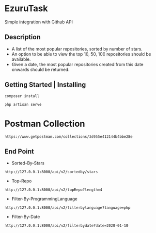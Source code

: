 # EzuruTask

Simple integration with Github API

## Description

* A list of the most popular repositories, sorted by number of stars.
* An option to be able to view the top 10, 50, 100 repositories should be available.
* Given a date, the most popular repositories created from this date onwards should be returned.

## Getting Started | Installing

```
composer install
```
```
php artisan serve
```

# Postman Collection
```
https://www.getpostman.com/collections/3d955e412144b4bbe28e
```

## End Point

* Sorted-By-Stars 
```
http://127.0.0.1:8000/api/v2/sortedby/stars
```

* Top-Repo
```
http://127.0.0.1:8000/api/v2/topRepo?length=4
```

* Filter-By-ProgrammingLanguage
```
http://127.0.0.1:8000/api/v2/filterbylanguage?language=php
```

* Filter-By-Date
```
http://127.0.0.1:8000/api/v2/filterbydate?date=2020-01-10
```

